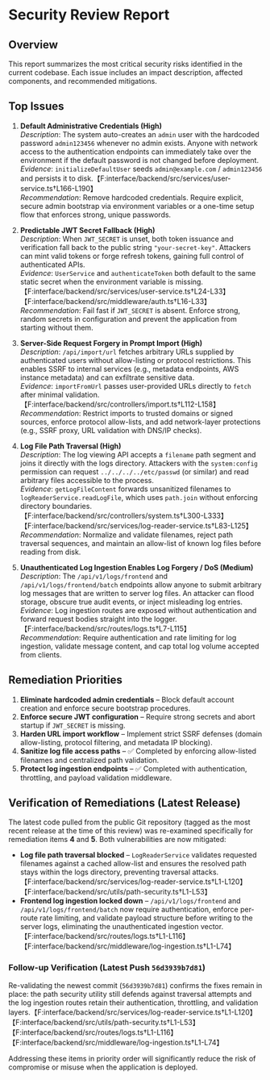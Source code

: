 # Security Review Report

## Overview
This report summarizes the most critical security risks identified in the current codebase. Each issue includes an impact description, affected components, and recommended mitigations.

## Top Issues

1. **Default Administrative Credentials (High)**  
   *Description*: The system auto-creates an `admin` user with the hardcoded password `admin123456` whenever no admin exists. Anyone with network access to the authentication endpoints can immediately take over the environment if the default password is not changed before deployment.  
   *Evidence*: `initializeDefaultUser` seeds `admin@example.com` / `admin123456` and persists it to disk.【F:interface/backend/src/services/user-service.ts†L166-L190】  
   *Recommendation*: Remove hardcoded credentials. Require explicit, secure admin bootstrap via environment variables or a one-time setup flow that enforces strong, unique passwords.

2. **Predictable JWT Secret Fallback (High)**  
   *Description*: When `JWT_SECRET` is unset, both token issuance and verification fall back to the public string `"your-secret-key"`. Attackers can mint valid tokens or forge refresh tokens, gaining full control of authenticated APIs.  
   *Evidence*: `UserService` and `authenticateToken` both default to the same static secret when the environment variable is missing.【F:interface/backend/src/services/user-service.ts†L24-L33】【F:interface/backend/src/middleware/auth.ts†L16-L33】  
   *Recommendation*: Fail fast if `JWT_SECRET` is absent. Enforce strong, random secrets in configuration and prevent the application from starting without them.

3. **Server-Side Request Forgery in Prompt Import (High)**  
   *Description*: `/api/import/url` fetches arbitrary URLs supplied by authenticated users without allow-listing or protocol restrictions. This enables SSRF to internal services (e.g., metadata endpoints, AWS instance metadata) and can exfiltrate sensitive data.  
   *Evidence*: `importFromUrl` passes user-provided URLs directly to `fetch` after minimal validation.【F:interface/backend/src/controllers/import.ts†L112-L158】  
   *Recommendation*: Restrict imports to trusted domains or signed sources, enforce protocol allow-lists, and add network-layer protections (e.g., SSRF proxy, URL validation with DNS/IP checks).

4. **Log File Path Traversal (High)**  
   *Description*: The log viewing API accepts a `filename` path segment and joins it directly with the logs directory. Attackers with the `system:config` permission can request `../../../../etc/passwd` (or similar) and read arbitrary files accessible to the process.  
   *Evidence*: `getLogFileContent` forwards unsanitized filenames to `logReaderService.readLogFile`, which uses `path.join` without enforcing directory boundaries.【F:interface/backend/src/controllers/system.ts†L300-L333】【F:interface/backend/src/services/log-reader-service.ts†L83-L125】  
   *Recommendation*: Normalize and validate filenames, reject path traversal sequences, and maintain an allow-list of known log files before reading from disk.

5. **Unauthenticated Log Ingestion Enables Log Forgery / DoS (Medium)**  
   *Description*: The `/api/v1/logs/frontend` and `/api/v1/logs/frontend/batch` endpoints allow anyone to submit arbitrary log messages that are written to server log files. An attacker can flood storage, obscure true audit events, or inject misleading log entries.  
   *Evidence*: Log ingestion routes are exposed without authentication and forward request bodies straight into the logger.【F:interface/backend/src/routes/logs.ts†L7-L115】  
   *Recommendation*: Require authentication and rate limiting for log ingestion, validate message content, and cap total log volume accepted from clients.

## Remediation Priorities

1. **Eliminate hardcoded admin credentials** – Block default account creation and enforce secure bootstrap procedures.
2. **Enforce secure JWT configuration** – Require strong secrets and abort startup if `JWT_SECRET` is missing.
3. **Harden URL import workflow** – Implement strict SSRF defenses (domain allow-listing, protocol filtering, and metadata IP blocking).
4. **Sanitize log file access paths** – ✅ Completed by enforcing allow-listed filenames and centralized path validation.
5. **Protect log ingestion endpoints** – ✅ Completed with authentication, throttling, and payload validation middleware.

## Verification of Remediations (Latest Release)

The latest code pulled from the public Git repository (tagged as the most recent release at the time of this review) was re-examined specifically for remediation items **4** and **5**. Both vulnerabilities are now mitigated:

* **Log file path traversal blocked** – `LogReaderService` validates requested filenames against a cached allow-list and ensures the resolved path stays within the logs directory, preventing traversal attacks.【F:interface/backend/src/services/log-reader-service.ts†L1-L120】【F:interface/backend/src/utils/path-security.ts†L1-L53】
* **Frontend log ingestion locked down** – `/api/v1/logs/frontend` and `/api/v1/logs/frontend/batch` now require authentication, enforce per-route rate limiting, and validate payload structure before writing to the server logs, eliminating the unauthenticated ingestion vector.【F:interface/backend/src/routes/logs.ts†L1-L116】【F:interface/backend/src/middleware/log-ingestion.ts†L1-L74】

### Follow-up Verification (Latest Push `56d3939b7d81`)

Re-validating the newest commit (`56d3939b7d81`) confirms the fixes remain in place: the path security utility still defends against traversal attempts and the log ingestion routes retain their authentication, throttling, and validation layers.【F:interface/backend/src/services/log-reader-service.ts†L1-L120】【F:interface/backend/src/utils/path-security.ts†L1-L53】【F:interface/backend/src/routes/logs.ts†L1-L116】【F:interface/backend/src/middleware/log-ingestion.ts†L1-L74】

Addressing these items in priority order will significantly reduce the risk of compromise or misuse when the application is deployed.

